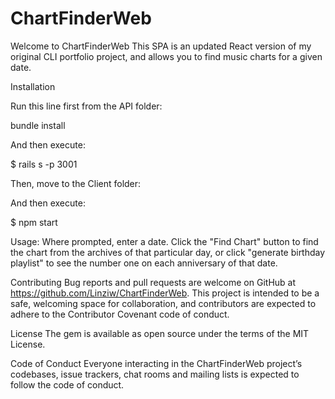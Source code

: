 # ChartFinderWeb


Welcome to ChartFinderWeb This SPA is an updated React version of my original CLI portfolio project, and allows you to find music charts for a given date.   

Installation 

Run this line first from the API folder:

bundle install

And then execute:

$ rails s -p 3001 

Then, move to the Client folder:

And then execute:

$ npm start

Usage: Where prompted, enter a date. Click the "Find Chart" button to find the chart from the archives of that particular day, or click "generate birthday playlist" to see the number one on each anniversary of that date.

Contributing Bug reports and pull requests are welcome on GitHub at https://github.com/Linziw/ChartFinderWeb. This project is intended to be a safe, welcoming space for collaboration, and contributors are expected to adhere to the Contributor Covenant code of conduct.

License The gem is available as open source under the terms of the MIT License.

Code of Conduct Everyone interacting in the ChartFinderWeb project’s codebases, issue trackers, chat rooms and mailing lists is expected to follow the code of conduct.
